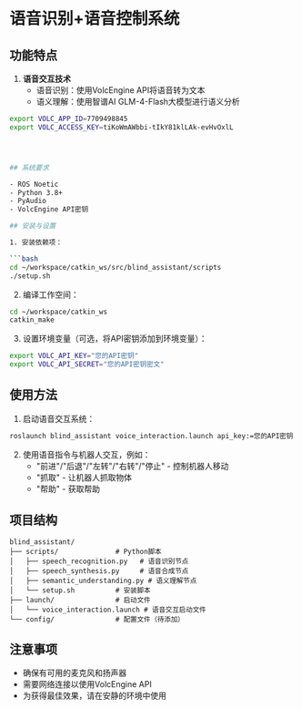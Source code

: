 # 语音识别+语音控制系统

## 功能特点

1. **语音交互技术**
   - 语音识别：使用VolcEngine API将语音转为文本
   - 语义理解：使用智谱AI GLM-4-Flash大模型进行语义分析
```bash
export VOLC_APP_ID=7709498845
export VOLC_ACCESS_KEY=tiKoWmAWbbi-tIkY81klLAk-evHvOxlL




## 系统要求

- ROS Noetic
- Python 3.8+
- PyAudio
- VolcEngine API密钥

## 安装与设置

1. 安装依赖项：

```bash
cd ~/workspace/catkin_ws/src/blind_assistant/scripts
./setup.sh
```

2. 编译工作空间：

```bash
cd ~/workspace/catkin_ws
catkin_make
```

3. 设置环境变量（可选，将API密钥添加到环境变量）：

```bash
export VOLC_API_KEY="您的API密钥"
export VOLC_API_SECRET="您的API密钥密文"
```

## 使用方法

1. 启动语音交互系统：

```bash
roslaunch blind_assistant voice_interaction.launch api_key:=您的API密钥 api_secret:=您的API密钥密文
```

2. 使用语音指令与机器人交互，例如：
   - "前进"/"后退"/"左转"/"右转"/"停止" - 控制机器人移动
   - "抓取" - 让机器人抓取物体
   - "帮助" - 获取帮助

## 项目结构

```
blind_assistant/
├── scripts/              # Python脚本
│   ├── speech_recognition.py   # 语音识别节点
│   ├── speech_synthesis.py     # 语音合成节点
│   ├── semantic_understanding.py # 语义理解节点
│   └── setup.sh          # 安装脚本
├── launch/               # 启动文件
│   └── voice_interaction.launch # 语音交互启动文件
└── config/               # 配置文件（待添加）
```

## 注意事项

- 确保有可用的麦克风和扬声器
- 需要网络连接以使用VolcEngine API
- 为获得最佳效果，请在安静的环境中使用 